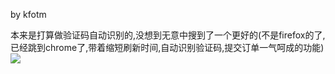by kfotm

本来是打算做验证码自动识别的,没想到无意中搜到了一个更好的(不是firefox的了,已经跳到chrome了,带着缩短刷新时间,自动识别验证码,提交订单一气呵成的功能)<br/>
![](http://fj.ikafan.com/attachment/forum/201502/15/231521bvlhhjffhf2jix7n.jpg.thumb.jpg)